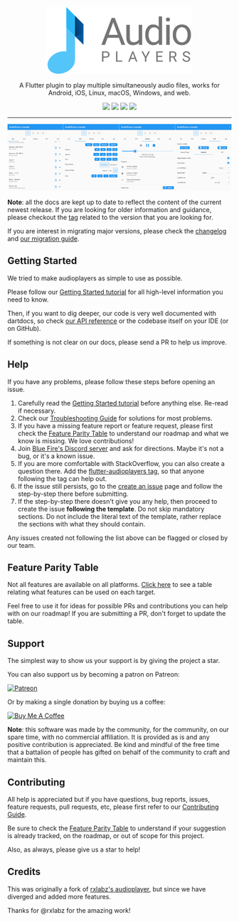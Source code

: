 <p align="center">
  <a href="https://pub.dev/packages/audioplayers">
    <img alt="AudioPlayers" height="150px" src="https://raw.githubusercontent.com/bluefireteam/audioplayers/main/images/logo_ap_compact.svg">
  </a>
</p>
<p align="center">
  A Flutter plugin to play multiple simultaneously audio files, works for Android, iOS, Linux, macOS, Windows, and web.
</p>

<p align="center">
  <a title="Pub" href="https://pub.dev/packages/audioplayers"><img src="https://img.shields.io/pub/v/audioplayers.svg?style=popout&include_prereleases"/></a>
  <a title="Build Status" href="https://github.com/bluefireteam/audioplayers/actions?query=workflow%3Abuild+branch%3Amain"><img src="https://github.com/bluefireteam/audioplayers/workflows/build/badge.svg?branch=main"/></a>
  <a title="Discord" href="https://discord.gg/pxrBmy4"><img src="https://img.shields.io/discord/509714518008528896.svg"/></a>
  <a title="Melos" href="https://github.com/invertase/melos"><img src="https://img.shields.io/badge/maintained%20with-melos-f700ff.svg"/></a>
</p>

---

<img src="https://raw.githubusercontent.com/bluefireteam/audioplayers/main/images/screenshot_src.png" width="25%"/><img src="https://raw.githubusercontent.com/bluefireteam/audioplayers/main/images/screenshot_ctrl.png" width="25%"/><img src="https://raw.githubusercontent.com/bluefireteam/audioplayers/main/images/screenshot_stream.png" width="25%"/><img src="https://raw.githubusercontent.com/bluefireteam/audioplayers/main/images/screenshot_ctx.png" width="25%"/>

**Note**: all the docs are kept up to date to reflect the content of the current newest release. If you are looking for older information and guidance, please checkout the [tag](https://github.com/bluefireteam/audioplayers/tags) related to the version that you are looking for.

<!-- Specific CHANGELOG.md exists in the audioplayers packagage as well as in the root folder, too. So can link it relatively here -->
If you are interest in migrating major versions, please check the [changelog](CHANGELOG.md) and [our migration guide](https://github.com/bluefireteam/audioplayers/blob/main/migration_guide.md).

## Getting Started

We tried to make audioplayers as simple to use as possible.

Please follow our [Getting Started tutorial](https://github.com/bluefireteam/audioplayers/blob/main/getting_started.md) for all high-level information you need to know.

Then, if you want to dig deeper, our code is very well documented with dartdocs, so check [our API reference](https://pub.dev/documentation/audioplayers/latest/) or the codebase itself on your IDE (or on GitHub).

If something is not clear on our docs, please send a PR to help us improve.

## Help

If you have any problems, please follow these steps before opening an issue.

1. Carefully read the [Getting Started tutorial](https://github.com/bluefireteam/audioplayers/blob/main/getting_started.md) before anything else. Re-read if necessary.
1. Check our [Troubleshooting Guide](https://github.com/bluefireteam/audioplayers/blob/main/troubleshooting.md) for solutions for most problems.
1. If you have a missing feature report or feature request, please first check the [Feature Parity Table](https://github.com/bluefireteam/audioplayers/blob/main/feature_parity_table.md) to understand our roadmap and what we know is missing. We love contributions!
1. Join [Blue Fire's Discord server](https://discord.gg/5unKpdQD78) and ask for directions. Maybe it's not a bug, or it's a known issue.
1. If you are more comfortable with StackOverflow, you can also create a question there. Add the [flutter-audioplayers tag](https://stackoverflow.com/questions/tagged/flutter-audioplayers), so that anyone following the tag can help out.
1. If the issue still persists, go to the [create an issue](https://github.com/bluefireteam/audioplayers/issues/new/choose) page and follow the step-by-step there before submitting.
1. If the step-by-step there doesn't give you any help, then proceed to create the issue **following the template**. Do not skip mandatory sections. Do not include the literal text of the template, rather replace the sections with what they should contain.

Any issues created not following the list above can be flagged or closed by our team.

## Feature Parity Table

Not all features are available on all platforms. [Click here](https://github.com/bluefireteam/audioplayers/blob/main/feature_parity_table.md) to see a table relating what features can be used on each target.

Feel free to use it for ideas for possible PRs and contributions you can help with on our roadmap! If you are submitting a PR, don't forget to update the table.

## Support

The simplest way to show us your support is by giving the project a star.

You can also support us by becoming a patron on Patreon:

[![Patreon](https://c5.patreon.com/external/logo/become_a_patron_button.png)](https://www.patreon.com/bluefireoss)

Or by making a single donation by buying us a coffee:

[![Buy Me A Coffee](https://user-images.githubusercontent.com/835641/60540201-fcd7fa00-9ce4-11e9-87ec-1e98568e9f58.png)](https://www.buymeacoffee.com/bluefire)

**Note**: this software was made by the community, for the community, on our spare time, with no commercial affiliation. It is provided as is and any positive contribution is appreciated. Be kind and mindful of the free time that a battalion of people has gifted on behalf of the community to craft and maintain this.

## Contributing

All help is appreciated but if you have questions, bug reports, issues, feature requests, pull requests, etc, please first refer to our [Contributing Guide](https://github.com/bluefireteam/audioplayers/blob/main/contributing.md).

Be sure to check the [Feature Parity Table](https://github.com/bluefireteam/audioplayers/blob/main/feature_parity_table.md) to understand if your suggestion is already tracked, on the roadmap, or out of scope for this project.

Also, as always, please give us a star to help!

## Credits

This was originally a fork of [rxlabz's audioplayer](https://github.com/rxlabz/audioplayer), but since we have diverged and added more features.

Thanks for @rxlabz for the amazing work!
